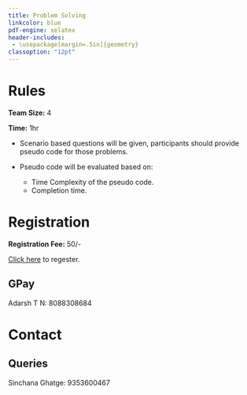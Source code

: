 ```yaml
---
title: Problem Solving
linkcolor: blue
pdf-engine: xelatex
header-includes:
 - \usepackage[margin=.5in]{geometry}
classoption: "12pt"
---
```


# Rules

**Team Size:** 4

**Time:** 1hr

+ Scenario based questions will be
given, participants should provide
pseudo code for those problems.

+ Pseudo code will be evaluated based on:
  - Time Complexity of the pseudo code.
  - Completion time.

# Registration

**Registration Fee:** 50/-

[Click here](https://forms.gle/X2AXYH6HUZ9Z117p9) to
regester.

## GPay

Adarsh T N: 8088308684

# Contact

## Queries

Sinchana Ghatge: 9353600467

